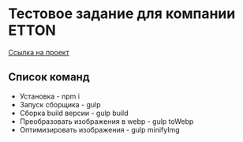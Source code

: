 # Тестовое задание для компании ETTON
[Ссылка на проект](https://oaktre.github.io/test-etton/app/index.html)

## Список команд

* Установка - npm i
* Запуск сборщика - gulp
* Сборка build версии - gulp build
* Преобразовать изображения в webp - gulp toWebp
* Оптимизировать изображения - gulp minifyImg
